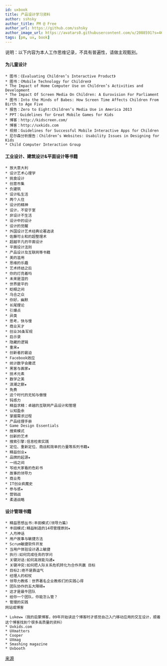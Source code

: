 ```yaml
---
id: uxbook
title: 产品设计学习资料
author: sshsky
author_title: PM @ Free
author_url: https://github.com/sshsky
author_image_url: https://avatars0.githubusercontent.com/u/2088591?s=460&v=4
tags: [pm, ux, book]
---
```


说明：以下内容为本人工作思维记录，不具有普遍性，请做主观甄别。

<!--truncate-->

#### 为儿童设计

    * 图书：《Evaluating Children’s Interactive Product》
    * 图书：《Mobile Technology for Children》
    * The Impact of Home Computer Use on Children’s Activities and Development
    * The Impact Of Screen Media On Children: A Eurovision For Parliament
    * 图书：Into the Minds of Babes: How Screen Time Affects Children From Birth to Age Five
    * 报告：Zero to Eight:Children’s Media Use in America 2013
    * PPT：Guidelines for Great Mobile Games for Kids
    * 博客：http://kidscreen.com/
    * 博客：http://uxkids.com
    * 视频：Guidelines for Successful Mobile Interactive Apps for Children
    * 尼尔森分析报告：Children’s Websites: Usability Issues in Designing for Kids
    * Child Computer Interaction Group

#### 工业设计、建筑设计&平面设计等书籍

    * 放大意大利
    * 设计艺术心理学
    * 挑食设计
    * 创意市集
    * 负建筑
    * 设计私生活
    * 两个人住
    * 设计的精神
    * 设计，不安于室
    * 非设计不生活
    * 设计中的设计
    * 设计的觉醒
    * 外国设计艺术经典论著选读
    * 佐藤可士和的超整理术
    * 超越平凡的平面设计
    * 平面设计法则
    * 产品设计及互联网等书籍
    * 美的滥用
    * 思维的乐趣
    * 艺术终结之后
    * 你的灯亮着吗
    * 未来是湿的
    * 世界是平的
    * 眨眼之间
    * 乌合之众
    * 你好，幽默
    * 长尾理论
    * 引爆点
    * 异类
    * 思考，快与慢
    * 商业天才
    * 创业36条军规
    * 启示录
    * 隐藏的逻辑
    * 重来★
    * 创新者的窘迫
    * Facebook效应
    * 统计数字会撒谎
    * 黑客与画家★
    * 技术元素
    * 数学之美
    * 浪潮之巅★
    * 免费
    * 这个时代的无知与傲慢
    * 钝感力
    * 精益求精：卓越的互联网产品设计和管理
    * 认知盈余
    * 掌握需求过程
    * 产品经理手册
    * Game Design Essentials
    * 搜索模式
    * 创新的艺术
    * 搜索引擎:信息检索实践
    * 定位、重新定位、商战和简单的力量等系列书籍★
    * 精益创业★
    * 品牌的起源★
    * 一线之间
    * 写给大家看的色彩书
    * 故事的领导力
    * 商业秀
    * IT创业疯魔史
    * 参与感★
    * 营销战
    * 柔道战略

#### 设计管理书籍

    * 精益思想丛书:丰田模式(领导力篇)
    * 丰田模式:精益制造的14项管理原则★
    * 人月神话
    * 用户故事与敏捷方法
    * Scrum敏捷软件开发
    * 当用户体验设计遇上敏捷
    * 执行:如何完成任务的学问
    * 关键对话:如何高效能沟通★
    * 关键冲突:如何把人际关系危机转化为合作共赢 目标
    * 目标2:绝不是靠运气
    * 经理人的权杖
    * 领导力教练：世界著名企业教练们的实践心得
    * 团队协作的五大障碍★
    * 这才是最牛团队
    * 给你一个团队，你能怎么管？
    * 管理的实践
    网站或博客

    * Lukew★（我的启蒙博客，09年开始读这个博客时才感觉自己入门移动应用的交互设计，顺着这个博客找到个很多高质量的资料）
    * Uxkids.com
    * UXmatters
    * Cooper
    * UXmag
    * Smashing magazine
    * Uxbooth

[来源](http://daichuanqing.com/index.php/share)